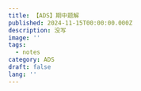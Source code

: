 ```yaml
---
title: 【ADS】期中题解
published: 2024-11-15T00:00:00.000Z
description: 没写
image: ''
tags:
  - notes
category: ADS
draft: false
lang: ''
---
```





